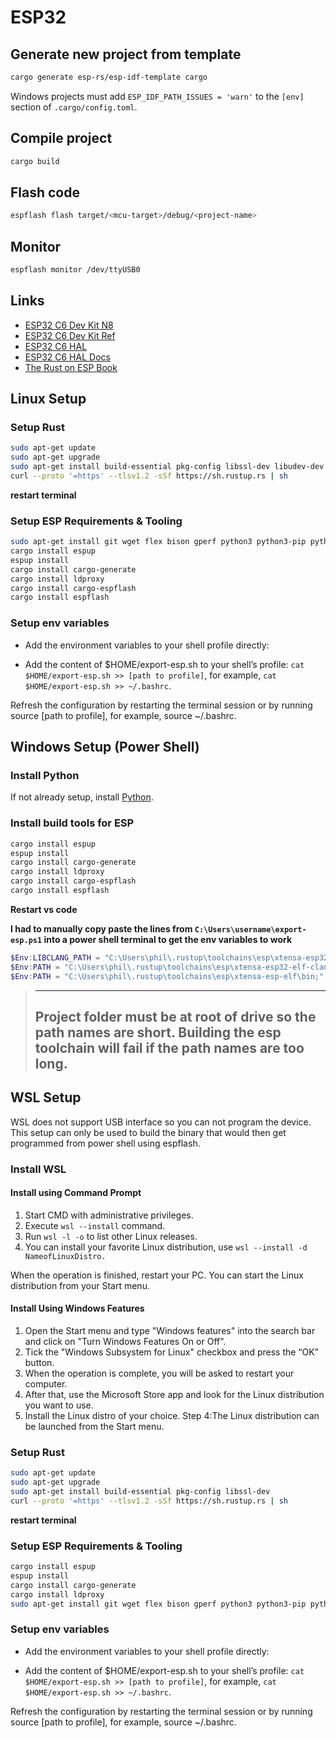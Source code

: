 # ESP32

## Generate new project from template
```bash
cargo generate esp-rs/esp-idf-template cargo
```

Windows projects must add `ESP_IDF_PATH_ISSUES = 'warn'` to the `[env]` section of `.cargo/config.toml`.

## Compile project

```bash
cargo build
```

## Flash code

```bash
espflash flash target/<mcu-target>/debug/<project-name>
```
## Monitor

```bash
espflash monitor /dev/ttyUSB0
```

## Links

* [ESP32 C6 Dev Kit N8](https://www.waveshare.com/esp32-c6-dev-kit-n8.htm)
* [ESP32 C6 Dev Kit Ref](https://docs.espressif.com/projects/espressif-esp-dev-kits/en/latest/esp32c6/esp32-c6-devkitc-1/user_guide.html#hardware-reference)
* [ESP32 C6 HAL](https://github.com/esp-rs/esp-hal/tree/main/esp32c6-hal)
* [ESP32 C6 HAL Docs](https://docs.rs/esp32c6-hal/latest/esp32c6_hal/)
* [The Rust on ESP Book](https://esp-rs.github.io/book/overview/using-the-standard-library.html)


## Linux Setup

### Setup Rust
```bash
sudo apt-get update
sudo apt-get upgrade
sudo apt-get install build-essential pkg-config libssl-dev libudev-dev
curl --proto '=https' --tlsv1.2 -sSf https://sh.rustup.rs | sh
```
**restart terminal**

### Setup ESP Requirements & Tooling
```bash
sudo apt-get install git wget flex bison gperf python3 python3-pip python3-venv cmake ninja-build ccache libffi-dev libssl-dev dfu-util libusb-1.0-0
cargo install espup
espup install
cargo install cargo-generate
cargo install ldproxy
cargo install cargo-espflash
cargo install espflash
```

### Setup env variables

* Add the environment variables to your shell profile directly:

* Add the content of $HOME/export-esp.sh to your shell’s profile: `cat $HOME/export-esp.sh >> [path to profile]`, for example, `cat $HOME/export-esp.sh >> ~/.bashrc`.

Refresh the configuration by restarting the terminal session or by running source [path to profile], for example, source ~/.bashrc.

## Windows Setup (Power Shell)

### Install Python

If not already setup, install [Python](https://www.python.org/downloads/windows/).

### Install build tools for ESP
```bash
cargo install espup
espup install
cargo install cargo-generate
cargo install ldproxy
cargo install cargo-espflash
cargo install espflash
```
**Restart vs code**

**I had to manually copy paste the lines from `C:\Users\username\export-esp.ps1` into a power shell terminal to get the env variables to work**

```powershell
$Env:LIBCLANG_PATH = "C:\Users\phil\.rustup\toolchains\esp\xtensa-esp32-elf-clang\esp-clang\bin\libclang.dll"
$Env:PATH = "C:\Users\phil\.rustup\toolchains\esp\xtensa-esp32-elf-clang\esp-clang\bin;" + $Env:PATH
$Env:PATH = "C:\Users\phil\.rustup\toolchains\esp\xtensa-esp-elf\bin;" + $Env:PATH
```

> ----
> Project folder must be at root of drive so the path names are short.  Building the esp toolchain will fail if the path names are too long.
> ----

## WSL Setup

WSL does not support USB interface so you can not program the device.  This setup can only be used to build the binary that would then get programmed from power shell using espflash.

### **Install WSL**

#### Install using Command Prompt

1. Start CMD with administrative privileges.
2. Execute `wsl --install` command.
3. Run `wsl -l -o` to list other Linux releases.
4. You can install your favorite Linux distribution, use `wsl --install -d NameofLinuxDistro.`

When the operation is finished, restart your PC. You can start the Linux distribution from your Start menu.

#### Install Using Windows Features
1. Open the Start menu and type "Windows features" into the search bar and click on "Turn Windows Features On or Off".
2. Tick the "Windows Subsystem for Linux" checkbox and press the “OK” button.
3. When the operation is complete, you will be asked to restart your computer.
4. After that, use the Microsoft Store app and look for the Linux distribution you want to use.
5. Install the Linux distro of your choice.
Step 4:The Linux distribution can be launched from the Start menu.


### Setup Rust
```bash
sudo apt-get update
sudo apt-get upgrade
sudo apt-get install build-essential pkg-config libssl-dev
curl --proto '=https' --tlsv1.2 -sSf https://sh.rustup.rs | sh
```
**restart terminal**

### Setup ESP Requirements & Tooling
```bash
cargo install espup
espup install
cargo install cargo-generate
cargo install ldproxy
sudo apt-get install git wget flex bison gperf python3 python3-pip python3-venv cmake ninja-build ccache libffi-dev libssl-dev dfu-util libusb-1.0-0
```

### Setup env variables

* Add the environment variables to your shell profile directly:

* Add the content of $HOME/export-esp.sh to your shell’s profile: `cat $HOME/export-esp.sh >> [path to profile]`, for example, `cat $HOME/export-esp.sh >> ~/.bashrc`.

Refresh the configuration by restarting the terminal session or by running source [path to profile], for example, source ~/.bashrc.
